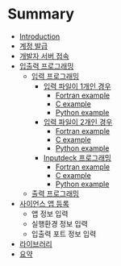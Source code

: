 # Summary

* [Introduction](README.md)
* [계정 발급](developer_account/developer_account.md)
* [개발자 서버 접속](bulb_server/bulb_server.md)
* [입출력 프로그래밍](edison_programing.md)
   * [입력 프로그래밍](input/inputprogram.md)
       * [입력 파일이 1개인 경우](input/case1.md)
           * [Fortran example](input/input_fortran.md)
           * [C example](input/input_c.md)
           * [Python example](input/python_example.md)
       * [입력 파일이 2개인 경우](input/case2.md)
           * [Fortran example](input/case2_fortran.md)
           * [C example](input/c_example.md)
           * [Python example](input/python_example2.md)
       * [Inputdeck 프로그래밍](input/case3.md)
           * [Fortran example](input/inputdeckfortran.md)
           * [C example](input/inputdeck_c.md)
           * [Python example](input/python_example3.md)
   * [출력 프로그래밍](output/output.md)
* [사이언스 앱 등록](meta_data/app_register.md)
   * 앱 정보 입력
   * 실행환경 정보 입력
   * 입출력 포트 정보 입력
* [라이브러리](lib.md)
* [요약](SUMMARY.md)


